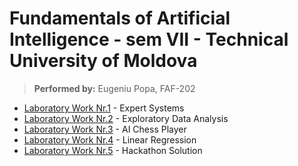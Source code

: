 # Fundamentals of Artificial Intelligence - sem VII - Technical University of Moldova

> **Performed by:** Eugeniu Popa, FAF-202

* [Laboratory Work Nr.1](https://github.com/eugencic/fundamentals-of-artificial-intelligence/tree/main/lab1) - Expert Systems
* [Laboratory Work Nr.2](https://github.com/eugencic/fundamentals-of-artificial-intelligence/tree/main/lab2) - Exploratory Data Analysis
* [Laboratory Work Nr.3](https://github.com/eugencic/fundamentals-of-artificial-intelligence/tree/main/lab3) - AI Chess Player
* [Laboratory Work Nr.4](https://github.com/eugencic/fundamentals-of-artificial-intelligence/tree/main/lab4) - Linear Regression
* [Laboratory Work Nr.5](https://github.com/eugencic/fundamentals-of-artificial-intelligence/tree/main/lab5) - Hackathon Solution
